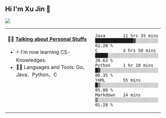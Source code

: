 
## Hi I'm Xu Jin 👋
![](https://komarev.com/ghpvc/?username=jiayouxujin&color=brightgreen&label=PROFILE+VIEWS)



<table align="center">
<tr>
<td valign="top" width="60%">

#### 🏋️‍♀️ <a href="https://github.com/jiayouxujin" target="_blank">Talking about Personal Stuffs</a>
<!-- recent_releases starts -->

- ⚡  I'm now learning CS-Knowledges.  
- 🏊‍♂️ Languages and Tools: Go、Java、Python、C
<!-- recent_releases ends -->
</td>
<td>
 
<!--START_SECTION:waka-->
```text
Java       11 hrs 35 mins  ███████████████▓░░░░░░░░░   62.20 % 
C          3 hrs 50 mins   █████░░░░░░░░░░░░░░░░░░░░   20.63 % 
Python     1 hr 10 mins    █▓░░░░░░░░░░░░░░░░░░░░░░░   06.35 % 
YAML       55 mins         █▒░░░░░░░░░░░░░░░░░░░░░░░   05.00 % 
Markdown   14 mins         ▒░░░░░░░░░░░░░░░░░░░░░░░░   01.28 % 
```
<!--END_SECTION:waka-->
 
</td>
</tr>
</table>





